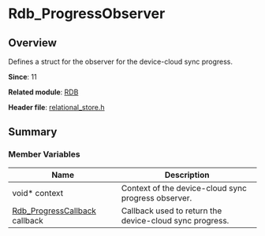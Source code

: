 # Rdb_ProgressObserver

## Overview

Defines a struct for the observer for the device-cloud sync progress.

**Since**: 11

**Related module**: [RDB](capi-rdb.md)

**Header file**: [relational_store.h](capi-relational-store-h.md)

## Summary

### Member Variables

| Name                                                        | Description                          |
| ------------------------------------------------------------ | ------------------------------ |
| void* context                                                | Context of the device-cloud sync progress observer.  |
| [Rdb_ProgressCallback](capi-relational-store-h.md#rdb_progresscallback) callback | Callback used to return the device-cloud sync progress.|
